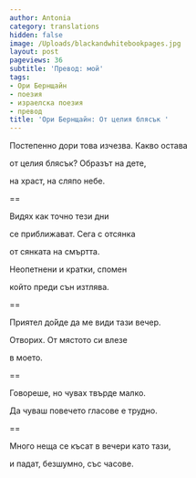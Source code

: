 ```yaml
---
author: Antonia
category: translations
hidden: false
image: /Uploads/blackandwhitebookpages.jpg
layout: post
pageviews: 36
subtitle: 'Превод: мой'
tags:
- Ори Бернщайн
- поезия
- израелска поезия
- превод
title: 'Ори Бернщайн: От целия блясък '
---
```


Постепенно дори това изчезва. Какво остава

от целия блясък? Образът на дете, 

на храст, на сляпо небе. 

\==

Видях как точно тези дни

се приближават. Сега с отсянка 

от сянката на смъртта.

Неопетнени и кратки, спомен

който преди сън изтлява. 

\==

Приятел до̀йде да ме види тази вечер.

Отворих. От мястото си влезе 

в моето. 

\==

Говореше, но чувах твърде малко. 

Да чуваш повечето гласове е трудно. 

\==

Много неща се късат в вечери като тази,

и падат, безшумно, със часове.